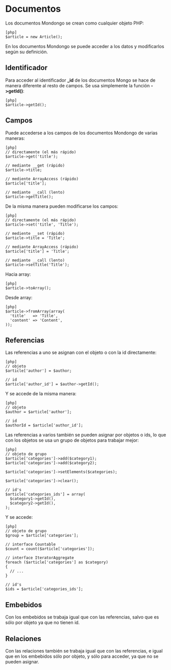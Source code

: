 Documentos
==========

Los documentos Mondongo se crean como cualquier objeto PHP:

    [php]
    $article = new Article();

En los documentos Mondongo se puede acceder a los datos y modificarlos según su
definición.

Identificador
-------------

Para acceder al identificador **_id** de los documentos Mongo se hace de manera
diferente al resto de campos. Se usa simplemente la función **->getId()**:

    [php]
    $article->getId();

Campos
------

Puede accederse a los campos de los documentos Mondongo de varias maneras:

    [php]
    // directamente (el más rápido)
    $article->get('title');

    // mediante __get (rápido)
    $article->title;

    // mediente ArrayAccess (rápido)
    $article['title'];

    // mediante __call (lento)
    $article->getTitle();

De la misma manera pueden modificarse los campos:

    [php]
    // directamente (el más rápido)
    $article->set('title', 'Title');

    // mediente __set (rápido)
    $article->title = 'Title';

    // mediante ArrayAccess (rápido)
    $article['title'] = 'Title';

    // mediante __call (lento)
    $article->setTitle('Title');

Hacia array:

    [php]
    $article->toArray();

Desde array:

    [php]
    $article->fromArray(array(
      'title'   => 'Title',
      'content' => 'Content',
    ));

Referencias
-----------

Las referencias a uno se asignan con el objeto o con la id directamente:

    [php]
    // objeto
    $article['author'] = $author;

    // id
    $article['author_id'] = $author->getId();

Y se accede de la misma manera:

    [php]
    // objeto
    $author = $article['author'];

    // id
    $authorId = $article['author_id'];

Las referencias a varios también se pueden asignar por objetos o ids, lo que
con los objetos se usa un grupo de objetos para trabajar mejor:

    [php]
    // objeto de grupo
    $article['categories']->add($category1);
    $article['categories']->add($category2);

    $article['categories']->setElements($categories);

    $article['categories']->clear();

    // id's
    $article['categories_ids'] = array(
      $category1->getId(),
      $category2->getId(),
    );

Y se accede:

    [php]
    // objeto de grupo
    $group = $article['categories'];

    // interface Countable
    $count = count($article['categories']);

    // interface IteratorAggregate
    foreach ($article['categories'] as $category)
    {
      // ...
    }

    // id's
    $ids = $article['categories_ids'];

Embebidos
---------

Con los embebidos se trabaja igual que con las referencias, salvo que es sólo
por objeto ya que no tienen id.

Relaciones
----------

Con las relaciones también se trabaja igual que con las referencias, e igual
que en los embebidos sólo por objeto, y sólo para acceder, ya que no se pueden
asignar.
